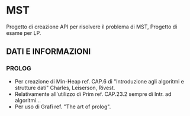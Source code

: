 # MST

Progetto di creazione API per risolvere il problema di MST, Progetto di esame
per LP.

## DATI E INFORMAZIONI

### PROLOG

- Per creazione di Min-Heap ref. CAP.6 di
  "Introduzione agli algoritmi e strutture dati" Charles, Leiserson, Rivest.
- Relativamente all'utilizzo di Prim ref. CAP.23.2 sempre di Intr. ad algoritmi...
- Per uso di Grafi ref. "The art of prolog".
